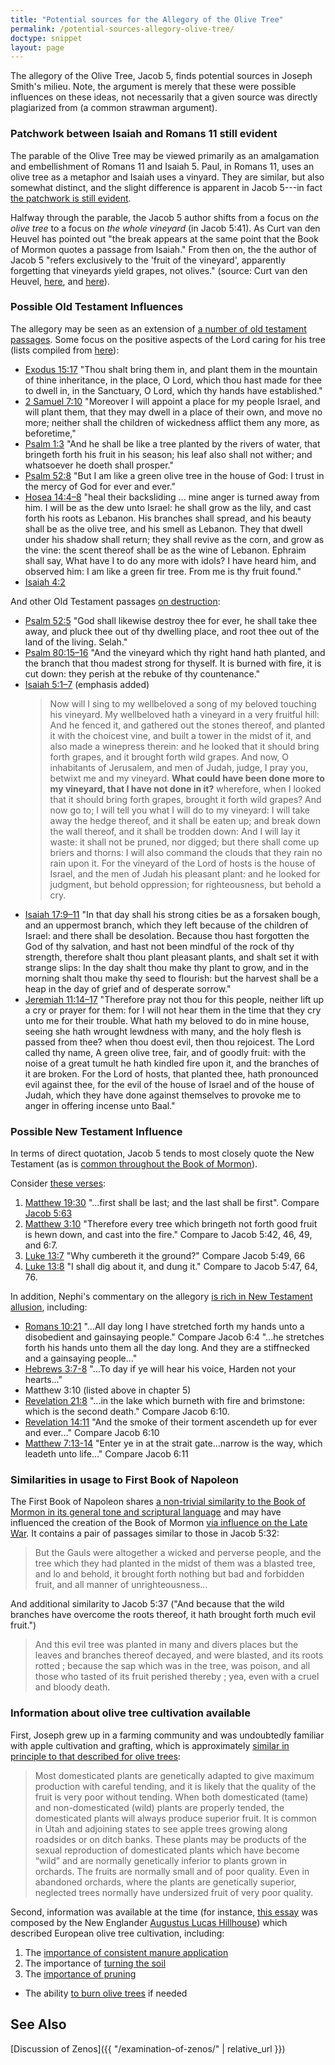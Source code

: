 ```yaml
---
title: "Potential sources for the Allegory of the Olive Tree"
permalink: /potential-sources-allegory-olive-tree/
doctype: snippet
layout: page
---
```


The allegory of the Olive Tree, Jacob 5, finds potential sources in Joseph Smith's milieu.  Note, the argument is merely that these were possible influences on these ideas, not necessarily that a given source was directly plagiarized from (a common strawman argument).

### Patchwork between Isaiah and Romans 11 still evident

The parable of the Olive Tree may be viewed primarily as an amalgamation and embellishment of Romans 11 and Isaiah 5.  Paul, in Romans 11, uses an olive tree as a metaphor and Isaiah uses a vinyard.  They are similar, but also somewhat distinct, and the slight difference is apparent in Jacob 5---in fact [the patchwork is still evident](https://exploringmormonism.com/jacob-5-why-vinyards-and-olives/).

Halfway through the parable, the Jacob 5 author shifts from a focus on *the olive tree* to a focus on *the whole vineyard* (in Jacob 5:41).  As Curt van den Heuvel has pointed out "the break appears at the same point that the Book of Mormon quotes a passage from Isaiah."  From then on, the the author of Jacob 5 "refers exclusively to the 'fruit of the vineyard', apparently forgetting that vineyards yield grapes, not olives." (source: Curt van den Heuvel, [here](http://mormonthink.com/book-of-mormon-problems.htm#Bible), and [here](https://exploringmormonism.com/jacob-5-why-vinyards-and-olives/)).

### Possible Old Testament Influences

The allegory may be seen as an extension of [a number of old testament passages](https://publications.mi.byu.edu/fullscreen/?pub=1140&index=15).  Some focus on the positive aspects of the Lord caring for his tree (lists compiled from [here](https://knowhy.bookofmormoncentral.org/content/is-anything-known-of-the-prophet-zenos-outside-of-the-book-of-mormon)):

* [Exodus 15:17](https://www.biblegateway.com/passage/?search=Exodus+15%3A17&version=KJV) "Thou shalt bring them in, and plant them in the mountain of thine inheritance, in the place, O Lord, which thou hast made for thee to dwell in, in the Sanctuary, O Lord, which thy hands have established."
* [2 Samuel 7:10](https://www.biblegateway.com/passage/?search=2+Samuel+7%3A10&version=KJV) "Moreover I will appoint a place for my people Israel, and will plant them, that they may dwell in a place of their own, and move no more; neither shall the children of wickedness afflict them any more, as beforetime,"
* [Psalm 1:3](https://www.biblegateway.com/passage/?search=psalms+1%3A3&version=KJV) "And he shall be like a tree planted by the rivers of water, that bringeth forth his fruit in his season; his leaf also shall not wither; and whatsoever he doeth shall prosper."
* [Psalm 52:8](https://www.biblegateway.com/passage/?search=psalms+52%3A8&version=KJV) "But I am like a green olive tree in the house of God: I trust in the mercy of God for ever and ever."
* [Hosea 14:4–8]() "heal their backsliding ... mine anger is turned away from him. I will be as the dew unto Israel: he shall grow as the lily, and cast forth his roots as Lebanon.  His branches shall spread, and his beauty shall be as the olive tree, and his smell as Lebanon.  They that dwell under his shadow shall return; they shall revive as the corn, and grow as the vine: the scent thereof shall be as the wine of Lebanon.  Ephraim shall say, What have I to do any more with idols? I have heard him, and observed him: I am like a green fir tree. From me is thy fruit found."
* [Isaiah 4:2](https://www.biblegateway.com/passage/?search=isaiah+4%3A2&version=KJV) 

And other Old Testament passages [on destruction](https://publications.mi.byu.edu/fullscreen/?pub=1140&index=15):

* [Psalm 52:5](https://www.biblegateway.com/passage/?search=psalm+52%3A5&version=KJV) "God shall likewise destroy thee for ever, he shall take thee away, and pluck thee out of thy dwelling place, and root thee out of the land of the living. Selah."
* [Psalm 80:15–16](https://www.biblegateway.com/passage/?search=psalm+80%3A15-16&version=KJV) "And the vineyard which thy right hand hath planted, and the branch that thou madest strong for thyself.  It is burned with fire, it is cut down: they perish at the rebuke of thy countenance." 
* [Isaiah 5:1–7](https://www.biblegateway.com/passage/?search=isaiah+5%3A1-7&version=KJV) (emphasis added)
    > Now will I sing to my wellbeloved a song of my beloved touching his vineyard. My wellbeloved hath a vineyard in a very fruitful hill: And he fenced it, and gathered out the stones thereof, and planted it with the choicest vine, and built a tower in the midst of it, and also made a winepress therein: and he looked that it should bring forth grapes, and it brought forth wild grapes.  And now, O inhabitants of Jerusalem, and men of Judah, judge, I pray you, betwixt me and my vineyard.  **What could have been done more to my vineyard, that I have not done in it?** wherefore, when I looked that it should bring forth grapes, brought it forth wild grapes?  And now go to; I will tell you what I will do to my vineyard: I will take away the hedge thereof, and it shall be eaten up; and break down the wall thereof, and it shall be trodden down: And I will lay it waste: it shall not be pruned, nor digged; but there shall come up briers and thorns: I will also command the clouds that they rain no rain upon it.  For the vineyard of the Lord of hosts is the house of Israel, and the men of Judah his pleasant plant: and he looked for judgment, but behold oppression; for righteousness, but behold a cry.
* [Isaiah 17:9–11](https://www.biblegateway.com/passage/?search=isaiah+17%3A9-11&version=KJV) "In that day shall his strong cities be as a forsaken bough, and an uppermost branch, which they left because of the children of Israel: and there shall be desolation. Because thou hast forgotten the God of thy salvation, and hast not been mindful of the rock of thy strength, therefore shalt thou plant pleasant plants, and shalt set it with strange slips: In the day shalt thou make thy plant to grow, and in the morning shalt thou make thy seed to flourish: but the harvest shall be a heap in the day of grief and of desperate sorrow."
* [Jeremiah 11:14–17](https://www.biblegateway.com/passage/?search=jeremiah+11%3A14-17&version=KJV) "Therefore pray not thou for this people, neither lift up a cry or prayer for them: for I will not hear them in the time that they cry unto me for their trouble. What hath my beloved to do in mine house, seeing she hath wrought lewdness with many, and the holy flesh is passed from thee? when thou doest evil, then thou rejoicest. The Lord called thy name, A green olive tree, fair, and of goodly fruit: with the noise of a great tumult he hath kindled fire upon it, and the branches of it are broken. For the Lord of hosts, that planted thee, hath pronounced evil against thee, for the evil of the house of Israel and of the house of Judah, which they have done against themselves to provoke me to anger in offering incense unto Baal."

### Possible New Testament Influence

In terms of direct quotation, Jacob 5 tends to most closely quote the New Testament (as is [common throughout the Book of Mormon](https://faenrandir.github.io/a_careful_examination/nt-in-bom-lhales-interview-frederick/)).

Consider [these verses](https://www.bookofmormonorigins.com/content/jacob/chapter_05.html):

1. [Matthew 19:30](https://www.biblegateway.com/passage/?search=Matthew+19%3A30&version=KJV) "...first shall be last; and the last shall be first". Compare [Jacob 5:63](https://www.lds.org/languages/eng/content/scriptures/bofm/jacob/5.63)
1. [Matthew 3:10](https://www.biblegateway.com/passage/?search=Matthew+3%3A10&version=KJV) "Therefore every tree which bringeth not forth good fruit is hewn down, and cast into the fire." Compare to Jacob 5:42, 46, 49, and 6:7.
1. [Luke 13:7](https://www.biblegateway.com/passage/?search=Luke+13%3A7&version=KJV) "Why cumbereth it the ground?" Compare Jacob 5:49, 66
1. [Luke 13:8](https://www.biblegateway.com/passage/?search=Luke+13%3A8&version=KJV) "I shall dig about it, and dung it." Compare to Jacob 5:47, 64, 76.

In addition, Nephi's commentary on the allegory [is rich in New Testament allusion](https://www.bookofmormonorigins.com/content/jacob/chapter_06.html), including:

* [Romans 10:21](https://www.biblegateway.com/passage/?search=Romans+10%3A21&version=KJV) "…All day long I have stretched forth my hands unto a disobedient and gainsaying people." Compare Jacob 6:4 "...he stretches forth his hands unto them all the day long. And they are a stiffnecked and a gainsaying people..."
* [Hebrews 3:7-8](https://www.biblegateway.com/passage/?search=Hebrews+3%3A7-8&version=KJV) "…To day if ye will hear his voice, Harden not your hearts…"
* Matthew 3:10 (listed above in chapter 5)
* [Revelation 21:8](https://www.biblegateway.com/passage/?search=Revelation+21%3A8&version=KJV) "...in the lake which burneth with fire and brimstone: which is the second death." Compare Jacob 6:10.
* [Revelation 14:11](https://www.biblegateway.com/passage/?search=Revelation+14%3A11&version=KJV) "And the smoke of their torment ascendeth up for ever and ever…" Compare Jacob 6:10
* [Matthew 7:13-14](https://www.biblegateway.com/passage/?search=matthew+7%3A13-14&version=KJV) "Enter ye in at the strait gate...narrow is the way, which leadeth unto life…" Compare Jacob 6:11

### Similarities in usage to First Book of Napoleon

The First Book of Napoleon shares [a non-trivial similarity to the Book of Mormon in its general tone and scriptural language](https://archive.org/stream/firstbooknapole00gruagoog#page/n17) and may have influenced the creation of the Book of Mormon [via influence on the Late War](http://www.withoutend.org/literary-influences/).  It contains a pair of passages similar to those in Jacob 5:32:

> But the Gauls were altogether a wicked and perverse people, and the tree which they had planted in the midst of them was a blasted tree, and lo and behold, it brought forth nothing but bad and forbidden fruit, and all manner of unrighteousness…

And additional similarity to Jacob 5:37 ("And because that the wild branches have overcome the roots thereof, it hath brought forth much evil fruit.")

> And this evil tree was planted in many and divers places but the leaves and branches thereof decayed, and were blasted, and its roots rotted ; because the sap which was in the tree, was poison, and all those who tasted of its fruit perished thereby ; yea, even with a cruel and bloody death.

### Information about olive tree cultivation available

First, Joseph grew up in a farming community and was undoubtedly familiar with apple cultivation and grafting, which is approximately [similar in principle to that described for olive trees](https://rsc.byu.edu/archived/book-mormon-jacob-through-words-mormon-learn-joy/botanical-comparisons-allegory-olive-tree):

> Most domesticated plants are genetically adapted to give maximum production with careful tending, and it is likely that the quality of the fruit is very poor without tending. When both domesticated (tame) and non-domesticated (wild) plants are properly tended, the domesticated plants will always produce superior fruit. It is common in Utah and adjoining states to see apple trees growing along roadsides or on ditch banks. These plants may be products of the sexual reproduction of domesticated plants which have become “wild” and are normally genetically inferior to plants grown in orchards. The fruits are normally small and of poor quality. Even in abandoned orchards, where the plants are genetically superior, neglected trees normally have undersized fruit of very poor quality.

Second, information was available at the time (for instance, [this essay](https://books.google.com/books?id=txoLAAAAIAAJ&source=gbs_navlinks_s) was composed by the New Englander [Augustus Lucas Hillhouse](https://hymnary.org/person/Hillhouse_AL)) which described European olive tree cultivation, including:

1. The [importance of consistent manure application](https://books.google.com/books?id=txoLAAAAIAAJ&printsec=frontcover&source=gbs_ge_summary_r&cad=0#v=onepage&q=manure&f=false)
2. The importance of [turning the soil](https://books.google.com/books?id=txoLAAAAIAAJ&pg=PA1&dq=%22olive+tree%22&hl=en&sa=X&ved=0ahUKEwi6z4be3q7dAhWRyVMKHa6FBmsQ6AEIMzAC#v=onepage&q=%22turn%20the%20soil%22&f=false)
3. The [importance of pruning](https://books.google.com/books?id=txoLAAAAIAAJ&pg=PA1&dq=%22olive+tree%22&hl=en&sa=X&ved=0ahUKEwi6z4be3q7dAhWRyVMKHa6FBmsQ6AEIMzAC#v=snippet&q=pruning&f=false)
* The ability [to burn olive trees](https://books.google.com/books?id=txoLAAAAIAAJ&printsec=frontcover&source=gbs_ge_summary_r&cad=0#v=onepage&q=%22burns%20as%20well%20before%20as%20after%20it%20is%20dried%22&f=false) if needed

## See Also

[Discussion of Zenos]({{ "/examination-of-zenos/" | relative_url }})
